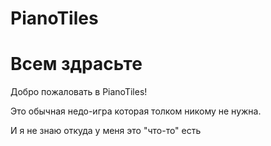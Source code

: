# PianoTiles
<h1>Всем здрасьте</h1>
<p>Добро пожаловать в PianoTiles!</p>
<p>Это обычная недо-игра которая толком никому не нужна.</p>
<p>И я не знаю откуда у меня это "что-то" есть</p>
